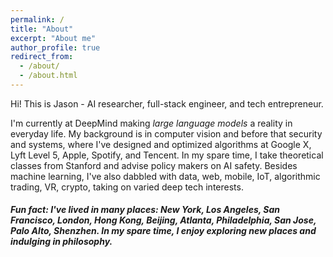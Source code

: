 ```yaml
---
permalink: /
title: "About"
excerpt: "About me"
author_profile: true
redirect_from: 
  - /about/
  - /about.html
---
```


Hi! This is Jason - AI researcher, full-stack engineer, and tech entrepreneur. 

I'm currently at DeepMind making *large language models* a reality in everyday life. My background is in computer vision and before that security and systems, where I've designed and optimized algorithms at Google X, Lyft Level 5, Apple, Spotify, and Tencent. In my spare time, I take theoretical classes from Stanford and advise policy makers on AI safety. Besides machine learning, I've also dabbled with data, web, mobile, IoT, algorithmic trading, VR, crypto, taking on varied deep tech interests.

<!-- 2. Register a GitHub account if you don't have one and confirm your e-mail (required!)
3. Fork [this repository](https://github.com/academicpages/academicpages.github.io) by clicking the "fork" button in the top right. 
4. Go to the repository's settings (rightmost item in the tabs that start with "Code", should be below "Unwatch"). Rename the repository "[your GitHub username].github.io", which will also be your website's URL.
5. Set site-wide configuration and create content & metadata (see below -- also see [this set of diffs](http://archive.is/3TPas) showing what files were changed to set up [an example site](https://getorg-testacct.github.io) for a user with the username "getorg-testacct")
6. Upload any files (like PDFs, .zip files, etc.) to the files/ directory. They will appear at https://[your GitHub username].github.io/files/example.pdf.  
7. Check status by going to the repository settings, in the "GitHub pages" section
 -->

##### **Fun fact**: I've lived in many places: New York, Los Angeles, San Francisco, London, Hong Kong, Beijing, Atlanta, Philadelphia, San Jose, Palo Alto, Shenzhen. In my spare time, I enjoy exploring new places and indulging in philosophy.
